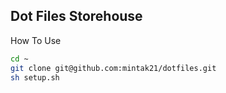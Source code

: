 ## Dot Files Storehouse

How To Use
```sh
cd ~
git clone git@github.com:mintak21/dotfiles.git
sh setup.sh
```